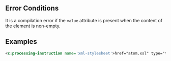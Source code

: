 ## Error Conditions

It is a compilation error if the `value` attribute is present when the content of the element is non-empty.

## Examples

```xml
<c:processing-instruction name='xml-stylesheet'>href="atom.xsl" type="text/xsl"</c:processing-instruction>
```
